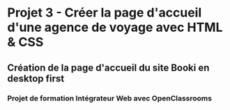 # Projet 3 - Créer la page d'accueil d'une agence de voyage avec HTML & CSS
## Création de la page d'accueil du site Booki en desktop first
### Projet de formation Intégrateur Web avec OpenClassrooms
